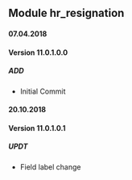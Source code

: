 ## Module hr_resignation

#### 07.04.2018
#### Version 11.0.1.0.0
##### ADD
- Initial Commit

#### 20.10.2018
#### Version 11.0.1.0.1
##### UPDT
- Field label change
